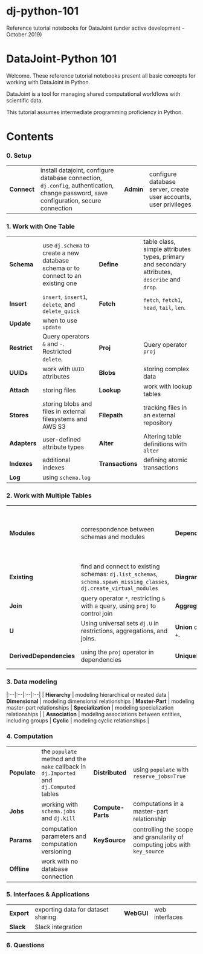 # dj-python-101
Reference tutorial notebooks for DataJoint (under active development - October 2019)
# DataJoint-Python 101

Welcome. These reference tutorial notebooks present all basic concepts for working with DataJoint in Python.

DataJoint is a tool for managing shared computational workflows with scientific data.

This tutorial assumes intermediate programming proficiency in Python.

# Contents

### 0. Setup 
| | | | |
|:--|:--|:--|:--|
| **Connect** | install datajoint, configure database connection, `dj.config`, authentication, change password, save configuration, secure connection | **Admin** | configure database server, create user accounts, user privileges

### 1. Work with One Table
| | | | |
|:--|:--|:--|:--|
|**Schema** | use `dj.schema` to create a new database schema or to connect to an existing one    | **Define** |  table class, simple attributes types, primary and secondary attributes, `describe` and `drop`.
|**Insert** | `insert`, `insert1`, `delete`, and `delete_quick`|**Fetch**| `fetch`, `fetch1`, `head`, `tail`, `len`.
|**Update**| when to use `update`
| **Restrict** | Query operators `&` and `-`. Restricted `delete`. |**Proj** | Query operator `proj`
| **UUIDs** | work with `UUID` attributes | **Blobs** | storing complex data
| **Attach** | storing files  | **Lookup** | work with lookup tables |
| **Stores** | storing blobs and files in external filesystems and AWS S3 | **Filepath** | tracking files in an external repository
| **Adapters** | user-defined attribute types | **Alter** | Altering table definitions with `alter`
| **Indexes** | additional indexes | **Transactions** | defining atomic transactions
| **Log** | using `schema.log`

### 2. Work with Multiple Tables
| | | | |
|:--|:--|:--|:--|
| **Modules** | correspondence between schemas and modules | **Dependencies** |  primary and secondary dependencies, referential constraints, cascading deletes 
| **Existing** | find and connect to existing schemas: `dj.list_schemas`, `schema.spawn_missing_classes`, `dj.create_virtual_modules` | **Diagrams** | `dj.Diagram`, graph algebra, multi-schema databases |
| **Join** | query operator `*`, restricting `&` with a query, using `proj` to control join | **Aggregate**| query operator `.aggr`
| **U** | Using universal sets `dj.U` in restrictions, aggregations, and joins. | **Union** query operator `+`.
| **DerivedDependencies** | using the `proj` operator in dependencies | **UniqueDependencies** | unique and nullable dependencies

### 3. Data modeling
|:--|:--|:--|:--|
| **Hierarchy** | modeling hierarchical or nested data | **Dimensional** |  modeling dimensional relationships
| **Master-Part** | modeling master-part relationships | **Specialization** | modeling specialization relationships |
| **Association** | modeling associations between entities, including groups | **Cyclic** | modeling cyclic relationships | 

### 4. Computation
| | | | |
|:--|:--|:--|:--|
| **Populate** | the `populate` method and the `make` callback in `dj.Imported` and `dj.Computed` tables | **Distributed** | using `populate` with `reserve_jobs=True` 
| **Jobs** | working with `schema.jobs` and `dj.kill` | **Compute-Parts** | computations in a master-part relationship
| **Params** | computation parameters and computation versioning | **KeySource** | controlling the scope and granularity of computing jobs with `key_source`
| **Offline** | work with no database connection

### 5. Interfaces & Applications
| | | | |
|:--|:--|:--|:--|
| **Export** | exporting data for dataset sharing | **WebGUI** | web interfaces
| **Slack** | Slack integration 

### 6. Questions

